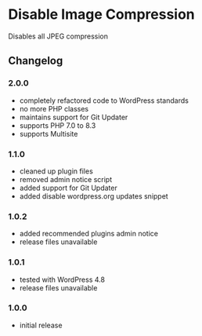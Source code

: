 # Disable Image Compression

Disables all JPEG compression

## Changelog

### 2.0.0
- completely refactored code to WordPress standards
- no more PHP classes
- maintains support for Git Updater
- supports PHP 7.0 to 8.3
- supports Multisite

### 1.1.0
- cleaned up plugin files
- removed admin notice script
- added support for Git Updater
- added disable wordpress.org updates snippet

### 1.0.2
- added recommended plugins admin notice
- release files unavailable

### 1.0.1
- tested with WordPress 4.8
- release files unavailable

### 1.0.0
- initial release
